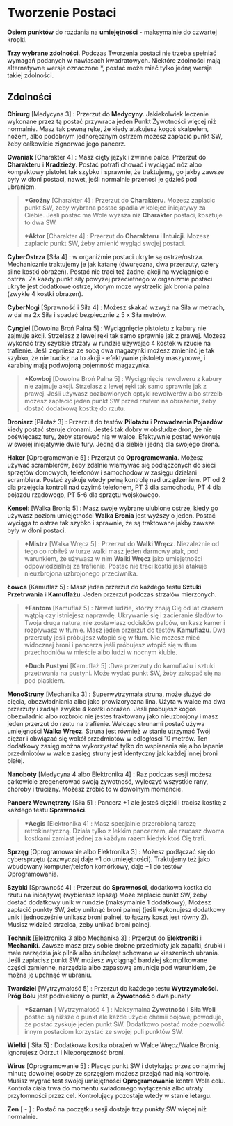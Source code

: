 
<h1>Tworzenie Postaci</h1>

**Osiem punktów** do rozdania na **umiejętności** - maksymalnie do czwartej kropki.

**Trzy wybrane zdolności**. Podczas Tworzenia postaci nie trzeba spełniać wymagań podanych w nawiasach kwadratowych. Niektóre zdolności mają alternatywne wersje oznaczone *, postać może mieć tylko jedną wersje takiej zdolności.

<h2>Zdolności</h2>

**Chirurg** [Medycyna 3] : Przerzut do **Medycyny**. Jakiekolwiek leczenie wykonane przez tą postać przywraca jeden Punkt Żywotności więcej niż normalnie. Masz tak pewną rękę, że kiedy atakujesz kogoś skalpelem, nożem, albo podobnym jednoręcznym ostrzem możesz zapłacić punkt SW, żeby całkowicie zignorwać jego pancerz.

**Cwaniak** [Charakter 4] : Masz cięty język i zwinne palce. Przerzut do **Charakteru** i **Kradzieży**. Postać potrafi chować i wyciągać nóż albo kompaktowy pistolet tak szybko i sprawnie, że traktujemy, go jakby zawsze były w dłoni postaci, nawet, jeśli normalnie przenosi je gdzieś pod ubraniem. 
>
>**\*Groźny** [Charakter 4] : Przerzut do **Charakteru**. Mozesz zaplacic punkt SW, zeby wybrana postac spadla w kolejce inicjatywy za Ciebie. Jesli postac ma Wole wyzsza niz **Charakter** postaci, kosztuje to dwa SW.
>
>**\*Aktor** [Charakter 4] : Przerzut do **Charakteru** i **Intuicji**. Mozesz zaplacic punkt SW, żeby zmienić wygląd swojej postaci.
>
**CyberOstrza** [Siła 4] : w organiźmie postaci ukryte są ostrze/ostrza. Mechanicznie traktujemy je jak katanę (dwuręczna, dwa przerzuty, cztery silne kostki obrażeń). Postać nie traci też żadnej akcji na wyciągnięcie ostrza. Za kazdy punkt siły powyzej przecietnego w organizmie postaci ukryte jest dodatkowe ostrze, ktorym moze wystrzelic jak bronia palna (zwykle 4 kostki obrazen).

**CyberNogi** [Sprawność i Siła 4] : Możesz skakać wzwyż na Siła w metrach, w dal na 2x Siła i spadać bezpiecznie z 5 x Siła metrów.

 **Cyngiel** [Dowolna Broń Palna 5] : Wyciągnięcie pistoletu z kabury nie zajmuje akcji. Strzelasz z lewej ręki tak samo sprawnie jak z prawej. Możesz wykonać trzy szybkie strzały w rundzie używając 4 kostek w rzucie na trafienie. Jeśli zepniesz ze sobą dwa magazynki możesz zmieniać je tak szybko, że nie tracisz na to akcji - efektywnie pistolety maszynowe, i karabiny mają podwojoną pojemność magazynka.
>
>**\*Kowboj** [Dowolna Broń Palna 5] : Wyciągnięcie rewolweru z kabury nie zajmuje akcji. Strzelasz z lewej ręki tak samo sprawnie jak z prawej. Jeśli używasz pozbawionych optyki rewolwerów albo strzelb możesz zapłacić jeden punkt SW przed rzutem na obrażenia, żeby dostać dodatkową kostkę do rzutu.
>
 **Droniarz** [Pilotaż 3] : Przerzut do testów **Pilotażu** i **Prowadzenia Pojazdów** kiedy postać steruje dronami. Jesteś tak dobry w obsłudze dron, że nie poświęcasz tury, żeby sterować nią w walce. Efektywnie postać wykonuje w swojej inicjatywie dwie tury. Jedną dla siebie i jedną dla swojego drona.

**Haker** [Oprogramowanie 5] : Przerzut do **Oprogramowania**. Możesz używać scramblerów, żeby zdalnie włamywać się podłączonych do sieci sprzętów domowych, telefonów i samochodów w zasięgu działani scramblera. Postać zyskuje wtedy pełną kontrolę nad urządzeniem. PT od 2 dla przejęcia kontroli nad czyimś telefonem, PT 3 dla samochodu, PT 4 dla pojazdu rządowego, PT 5-6 dla sprzętu wojskowego.

**Kensei**: [Walka Bronią 5] : Masz swoje wybrane ulubione ostrze, kiedy go używasz poziom umiejętności **Walka Bronia** jest wyższy o jeden. Postać wyciąga to ostrze tak szybko i sprawnie, że są traktowane jakby zawsze były w dłoni postaci.
>
>**\*Mistrz** [Walka Wręcz 5] : Przerzut do **Walki Wręcz**. Niezależnie od tego co robiłeś w turze walki masz jeden darmowy atak, pod warunkiem, że używasz w nim **Walki Wręcz** jako umiejętności odpowiedzialnej za trafienie. Postać nie traci kostki jeśli atakuje nieuzbrojona uzbrojonego przeciwnika.
>
**Łowca** [Kamuflaż 5] : Masz jeden przerzut do każdego testu **Sztuki Przetrwania** i **Kamuflażu**. Jeden przerzut podczas strzałów mierzonych.
>
>**\*Fantom** [Kamuflaż 5] : Nawet ludzie, którzy znają Cię od lat czasem wątpią czy istniejesz naprawdę. Ukrywanie się i zacieranie śladów to Twoja druga natura, nie zostawiasz odcisków palców, unikasz kamer i rozpływasz w tłumie. Masz jeden przerzut do testów **Kamuflażu**. Dwa przerzuty jeśli próbujesz wtopić się w tłum. Nie możesz mieć widocznej broni i pancerza jeśli próbujesz wtopić się w tłum przechodniów w mieście albo ludzi w nocnym klubie.
>
>**\*Duch Pustyni** [Kamuflaż 5] :Dwa przerzuty do kamuflażu i sztuki przetrwania na pustyni. Może wydać punkt SW, żeby zakopać się na pod piaskiem.
>
**MonoStruny** [Mechanika 3] : Superwytrzymała struna, może służyć do cięcia, obezwładniania albo jako prowizoryczna lina. Użyta w walce ma dwa przerzuty i zadaje zwykłe 4 kostki obrażeń. Jesli probujesz kogos obezwladnic albo rozbroic nie jestes traktowany jako nieuzbrojony i masz jeden przerzut do rzutu na trafienie. Walcząc strunami postać używa umiejęności **Walka Wręcz**. Struna jest również w stanie utrzymać Twój ciężar i obwiązać się wokół przedmiotów w odległości 10 metrów. Ten dodatkowy zasięg można wykorzystać tylko do wspianania się albo łapania przedmiotów w walce zasięg struny jest identyczny jak każdej innej broni białej.

**Nanoboty** [Medycyna 4 albo Elektronika 4] : Raz podczas sesji możesz całkowicie zregenerować swoją żywotność, wyleczyć wszystkie rany, choroby i trucizny. Możesz zrobić to w dowolnym momencie.

**Pancerz Wewnętrzny** [Siła 5] : Pancerz +1 ale jesteś ciężki i tracisz kostkę z każdego testu **Sprawności**. 
>
>**\*Aegis** [Elektronika 4] : Masz specjalnie przerobioną tarczę retrokinetyczną. Działa tylko z lekkim pancerzem, ale rzucasz dwoma kostkami zamiast jednej za każdym razem kiedyk ktoś Cię trafi.
>
**Sprzęg** [Oprogramowanie albo Elektronika 3] : Możesz podłączać się do cybersprzętu (zazwyczaj daje +1 do umiejętności). Traktujemy też jako wbudowany komputer/telefon komórkowy, daje +1 do testów Oprogramowania.

**Szybki** [Sprawność 4] : Przerzut do **Sprawności**, dodatkowa kostka do rzutu na inicajtywę (wybierasz lepszą) Moze zaplacic punkt SW, żeby dostać dodatkowy unik w rundzie (maksymalnie 1 dodatkowy), Możesz zapłacić punkty SW, żeby uniknąć broni palnej (jeśli wykonujesz dodatkowy unik i jednocześnie unikasz broni palnej, to łączny koszt jest równy 2). Musisz widzieć strzelca, żeby unikać broni palnej.

**Technik** [Elektronika 3 albo Mechanika 3] : Przerzut do **Elektroniki** i **Mechaniki**. Zawsze masz przy sobie drobne przedmioty jak zapałki, śrubki i małe narzędzia jak pilnik albo śrubokręt schowane w kieszeniach ubrania. Jeśli zapłacisz punkt SW, możesz wyciągnąć bardziej skomplikowane części zamienne, narzędzia albo zapasową amunicje pod warunkiem, że można je upchnąć w ubraniu.

**Twardziel** [Wytrzymałość 5] : Przerzut do każdego testu **Wytrzymałości**. **Próg Bólu** jest podniesiony o punkt, a **Żywotność** o dwa punkty
>
>**\*Szaman** [ Wytrzymałość 4 ] : Maksymalna **Żywotność** i **Siła Woli** postaci są niższe o punkt ale każde użycie chemii bojowej powoduje, że postać zyskuje jeden punkt SW. Dodatkowo postać może pozwolić innym postaciom korzystać ze swojej puli punktów SW.
>
**Wielki** [ Siła 5] : Dodatkowa kostka obrażeń w Walce Wręcz/Walce Bronią. Ignorujesz Odrzut i Nieporęczność broni. 

**Wirus**  [Oprogramowanie 5] : Placąc punkt SW i dotykając przez co najmniej minutę dowolnej osoby ze sprzęgiem możesz przejąć nad nią kontrolę. Musisz wygrać test swojej umiejętności **Oprogramowanie** kontra Wola celu. Kontrola ciała trwa do momentu świadomego wyłączenia albo utraty przytomności przez cel. Kontrolujący pozostaje wtedy w stanie letargu.

**Zen** [ - ] : Postać na początku sesji dostaje trzy punkty SW więcej niż normalnie.

